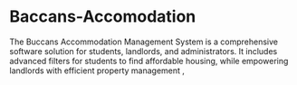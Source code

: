 # Baccans-Accomodation
The Buccans Accommodation Management System is a comprehensive  software solution for students, landlords, and administrators. It includes  advanced filters for students to find affordable housing, while empowering  landlords with efficient property management ,
